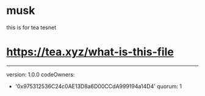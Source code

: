 # musk
this is for tea tesnet
# https://tea.xyz/what-is-this-file
---
version: 1.0.0
codeOwners:
  - '0x975312536C24c0AE13D8a6D00CCdA999194a14D4'
quorum: 1
